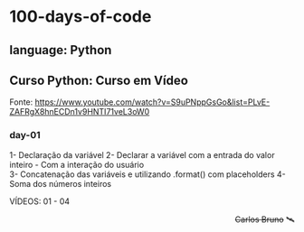 # 100-days-of-code

## language: Python

## Curso Python: Curso em Vídeo
Fonte: https://www.youtube.com/watch?v=S9uPNppGsGo&list=PLvE-ZAFRgX8hnECDn1v9HNTI71veL3oW0

### day-01

1- Declaração da variável
2- Declarar a variável com a entrada do valor inteiro - Com a interação do usuário   
3- Concatenação das variáveis e utilizando .format() com placeholders
4- Soma dos números inteiros

VÍDEOS: 01 - 04


<div style="text-align: right">

~~Carlos Bruno~~ 🛰️

</div>

